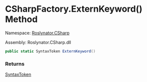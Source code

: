 # CSharpFactory\.ExternKeyword\(\) Method

Namespace: [Roslynator.CSharp](../../README.md)

Assembly: Roslynator\.CSharp\.dll

```csharp
public static SyntaxToken ExternKeyword()
```

### Returns

[SyntaxToken](https://docs.microsoft.com/en-us/dotnet/api/microsoft.codeanalysis.syntaxtoken)


